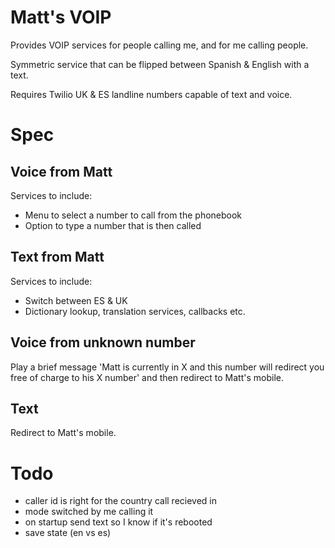 # Matt's VOIP

Provides VOIP services for people calling me, and for me calling people.

Symmetric service that can be flipped between Spanish & English with a text.

Requires Twilio UK & ES landline numbers capable of text and voice.

# Spec

## Voice from Matt

Services to include:

* Menu to select a number to call from the phonebook
* Option to type a number that is then called

## Text from Matt

Services to include:

* Switch between ES & UK
* Dictionary lookup, translation services, callbacks etc.

## Voice from unknown number

Play a brief message 'Matt is currently in X and this number will redirect you
free of charge to his X number' and then redirect to Matt's mobile.

## Text

Redirect to Matt's mobile.

# Todo

* caller id is right for the country call recieved in
* mode switched by me calling it
* on startup send text so I know if it's rebooted
* save state (en vs es)
